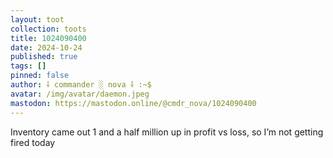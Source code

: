 ```yaml
---
layout: toot
collection: toots
title: 1024090400
date: 2024-10-24
published: true
tags: []
pinned: false
author: ⸸ commander ░ nova ⸸ :~$
avatar: /img/avatar/daemon.jpeg
mastodon: https://mastodon.online/@cmdr_nova/1024090400
---
```


Inventory came out 1 and a half million up in profit vs loss, so I’m not getting fired today
